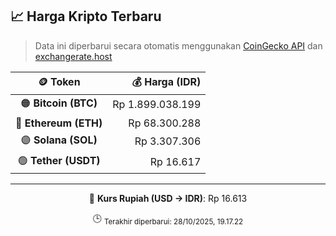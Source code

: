 

<!-- HARGA_KRIPTO -->
## 📈 Harga Kripto Terbaru

> Data ini diperbarui secara otomatis menggunakan [CoinGecko API](https://www.coingecko.com/) dan [exchangerate.host](https://exchangerate.host/)

<div align="center">

| 🪙 Token | 💰 Harga (IDR) |
|:------:|---------------:|
| 🟠 **Bitcoin (BTC)**   | Rp 1.899.038.199 |
| 🔵 **Ethereum (ETH)**  | Rp 68.300.288 |
| 🟣 **Solana (SOL)**    | Rp 3.307.306 |
| 🟢 **Tether (USDT)**   | Rp 16.617 |

---

💱 **Kurs Rupiah (USD → IDR)**: Rp 16.613

🕒 <sub>Terakhir diperbarui: 28/10/2025, 19.17.22</sub>

</div>
<!-- /HARGA_KRIPTO -->